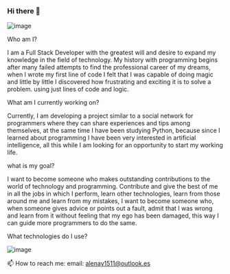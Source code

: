 ### Hi there 👋

![image](https://user-images.githubusercontent.com/98497514/210465876-fea27352-88e4-406b-965b-f30c22f3e9b1.png)

Who am I?

I am a Full Stack Developer with the greatest will and desire to expand my knowledge in the field of technology.
My history with programming begins after many failed attempts to find the professional career of my dreams, when I wrote my first line of code I felt that I was capable of doing magic and little by little I discovered how frustrating and exciting it is to solve a problem. using just lines of code and logic.


What am I currently working on?

Currently, I am developing a project similar to a social network for programmers where they can share experiences and tips among themselves, at the same time I have been studying Python, because since I learned about programming I have been very interested in artificial intelligence, all this while I am looking for an opportunity to start my working life.
 
	
what is my goal?

I want to become someone who makes outstanding contributions to the world of technology and programming.
Contribute and give the best of me in all the jobs in which I perform, learn other technologies, learn from those around me and learn from my mistakes, I want to become someone who, when someone gives advice or points out a fault, admit that I was wrong and learn from it without feeling that my ego has been damaged, this way I can guide more programmers to do the same.


What technologies do I use?

![image](https://user-images.githubusercontent.com/98497514/210474188-dc92e824-0cd8-43c4-b9b6-878a949ba751.png)

📫 How to reach me:
email: alenay1511@outlook.es

